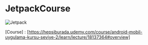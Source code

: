 # JetpackCourse

![Jetpack](https://i.ibb.co/k5BM7gG/Screen-Shot-2021-09-23-at-16-22-46.png) 

[Course] : [https://hepsiburada.udemy.com/course/android-mobil-uygulama-kursu-seviye-2/learn/lecture/18137364#overview]
